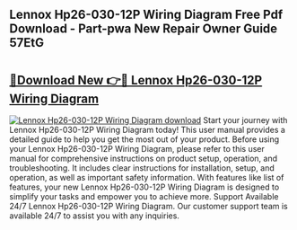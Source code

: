 ## Lennox Hp26-030-12P Wiring Diagram Free Pdf Download - Part-pwa New Repair Owner Guide 57EtG

# <h2><a href="http://dflpmpz.blite.top/?on=Lennox+Hp26-030-12P+Wiring+Diagram">🔗Download New 👉🔴 Lennox Hp26-030-12P Wiring Diagram</a></h2>

[![Lennox Hp26-030-12P Wiring Diagram download](https://i.imgur.com/lujVjoI.png)](http://dflpmpz.blite.top/?on=Lennox+Hp26-030-12P+Wiring+Diagram)
Start your journey with Lennox Hp26-030-12P Wiring Diagram today! This user manual provides a detailed guide to help you get the most out of your product. Before using your Lennox Hp26-030-12P Wiring Diagram, please refer to this user manual for comprehensive instructions on product setup, operation, and troubleshooting. It includes clear instructions for installation, setup, and operation, as well as important safety information. With features like list of features, your new Lennox Hp26-030-12P Wiring Diagram is designed to simplify your tasks and empower you to achieve more. Support Available 24/7 Lennox Hp26-030-12P Wiring Diagram. Our customer support team is available 24/7 to assist you with any inquiries.
